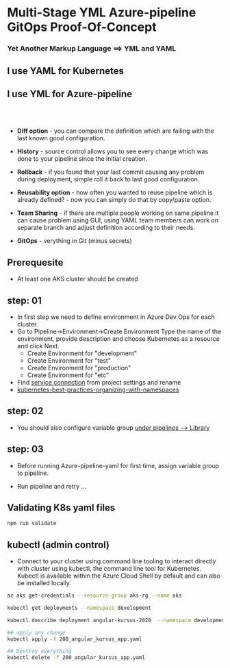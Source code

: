 # Multi-Stage YML Azure-pipeline GitOps Proof-Of-Concept

### Yet Another Markup Language ==> YML and YAML

## I use YAML for Kubernetes
## I use YML  for Azure-pipeline 

<br>
<br>

- **Diff option** - you can compare the definition which are failing with the last known good configuration.

- **History** - source control allows you to see every change which was done to your pipeline since the initial creation.

- **Rollback** - if you found that your last commit causing any problem during deployment, simple roll it back to last good configuration.

- **Reusability option** - how often you wanted to reuse pipeline which is already defined? - now you can simply do that by copy/paste option.

- **Team Sharing** - if there are multiple people working on same pipeline it can cause problem using GUI, using YAML team members can work on separate branch and adjust definition according to their needs.

- **GitOps** - verything in Git (minus secrets)

## Prerequesite

- At least one AKS cluster should be created

## step: 01

- In first step we need to define environment in Azure Dev Ops for each cluster. 
- Go to Pipeline->Environment->Create Environment Type the name of the environment, provide description and choose Kubernetes as a resource and click Next.
   - Create Environment for "development"
   - Create Environment for "test"
   - Create Environment for "production"
   - Create Environment for "etc"
- Find [service connection](https://dev.azure.com/superusers-kursus/kubernetes-on-azure/_settings/adminservices) from project settings and rename 
- [kubernetes-best-practices-organizing-with-namespaces](https://cloud.google.com/blog/products/gcp/kubernetes-best-practices-organizing-with-namespaces)

## step: 02

- You should also configure variable group [under pipelines --> Library ](https://dev.azure.com/superusers-kursus/kubernetes-on-azure/_library?itemType=VariableGroups)


## step: 03

- Before running Azure-pipeline-yaml for first time, assign variable group to pipeline.

- Run pipeline and retry ... 


## Validating K8s yaml files

```powershell
npm run validate
```

## kubectl (admin control)

- Connect to your cluster using command line tooling to interact directly with cluster using kubectl, the command line tool for Kubernetes. Kubectl is available within the Azure Cloud Shell by default and can also be installed locally.

```bash
az aks get-credentials --resource-group aks-rg --name aks

kubectl get deployments --namespace development

kubectl describe deployment angular-kursus-2020  --namespace development

## apply any change 
kubectl apply -f 200_angular_kursus_app.yaml

## Destroy everything
kubectl delete -f 200_angular_kursus_app.yaml

```
